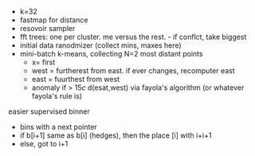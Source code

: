 - k=32
- fastmap for distance
- resovoir sampler
- fft trees: one per cluster. me versus the rest.
      - if conflct, take biggest
- initial data ranodmizer (collect mins, maxes here)
- mini-batch k-means, collecting N=2 most distant points
     - x= first
     - west = furtherest from east. if ever changes, recomputer east
     - east = fuurthest from west
     - anomaly if > 15*c* d(esat,west) via fayola's algorithm (or whatever fayola's rule is)

easier supervised binner
- bins with a next pointer
- if b[i+1] same as b[i] (hedges), then the place [i] with i+i+1
- else, got to i+1

